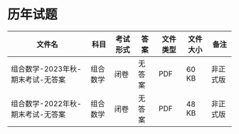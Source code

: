 # 历年试题

文件名|科目|考试形式|答案|文件类型|文件大小|备注
---|---|---|---|---|---|---
组合数学-2023年秋-期末考试-无答案|组合数学|闭卷|无答案|PDF|60 KB|非正式版
组合数学-2022年秋-期末考试-无答案|组合数学|闭卷|无答案|PDF|48 KB|非正式版
